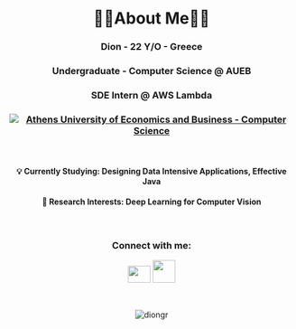 <h1 align="center"> 👨‍💻About Me👨‍💻 </h1>
<h3 align="center">Dion - 22 Y/O - Greece</h3>
<h3 align="center">Undergraduate - Computer Science @ AUEB</h3>
<h3 align="center">SDE Intern @ AWS Lambda </h3>
<h3 align="center"><a href="https://www.dept.aueb.gr/en/cs"><img alt="Athens University of Economics and Business - Computer Science" src="https://img.shields.io/badge/AUEB-computer--science-bd173d"></a></h3>
<br>

<h4 align="center">
💡 Currently Studying: Designing Data Intensive Applications, Effective Java</h4>
<h4 align="center">
📖 Research Interests: Deep Learning for Computer Vision</h4>
<br>
<h3 align="center">Connect with me:</h3>
<p align="center">
 <a href="https://discordapp.com/users/171313283167420416" target="_blank"><img src="https://seeklogo.com/images/D/discord-color-logo-E5E6DFEF80-seeklogo.com.png" height="30" width="40" /></a>
 <a href="https://www.linkedin.com/in/dion-rigatos/" target="_blank"><img src="https://cdn-icons-png.flaticon.com/512/174/174857.png" height="40" width="40" /></a></p>
<br>

<p align="center"><img align="center" src="https://github-readme-stats.vercel.app/api/top-langs?username=diongr&show_icons=true&locale=en&layout=compact&theme=darcula&hide=jupyter%20notebook,html" alt="diongr" /></p>

